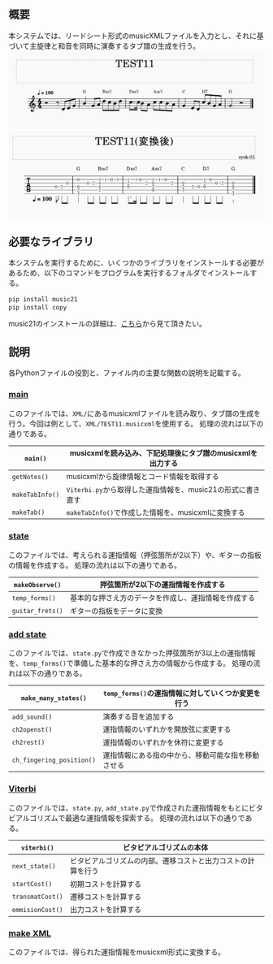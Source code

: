 ## 概要
本システムでは、リードシート形式のmusicXMLファイルを入力とし、それに基づいて主旋律と和音を同時に演奏するタブ譜の生成を行う。
![images](images/TEST11.png)
![images](images/TEST11_tab.png)

## 必要なライブラリ
本システムを実行するために、いくつかのライブラリをインストールする必要があるため、以下のコマンドをプログラムを実行するフォルダでインストールする。

```
pip install music21
pip install copy
```

music21のインストールの詳細は、[こちら](https://zenn.dev/kthrlab_blog/articles/1686fd19dab5b9)から見て頂きたい。

## 説明
各Pythonファイルの役割と、ファイル内の主要な関数の説明を記載する。

### [main](main.py)
このファイルでは、`XML/`にあるmusicxmlファイルを読み取り、タブ譜の生成を行う。今回は例として、`XML/TEST11.musicxml`を使用する。
処理の流れは以下の通りである。

| `main()` | musicxmlを読み込み、下記処理後にタブ譜のmusicxmlを出力する |
| --- | --- |
| `getNotes()` | musicxmlから旋律情報とコード情報を取得する |
| `makeTabInfo()` | `Viterbi.py`から取得した運指情報を、music21の形式に書き直す |
| `makeTab()` | `makeTabInfo()`で作成した情報を、musicxmlに変換する |

### [state](state.py)
このファイルでは、考えられる運指情報（押弦箇所が2以下）や、ギターの指板の情報を作成する。
処理の流れは以下の通りである。

| `makeObserve()` | 押弦箇所が2以下の運指情報を作成する |
| --- | --- |
| `temp_forms()` | 基本的な押さえ方のデータを作成し、運指情報を作成する |
| `guitar_frets()` | ギターの指板をデータに変換 |


### [add state](add_state.py)
このファイルでは、`state.py`で作成できなかった押弦箇所が3以上の運指情報を、`temp_forms()`で準備した基本的な押さえ方の情報から作成する。
処理の流れは以下の通りである。

| `make_many_states()` | `temp_forms()`の運指情報に対していくつか変更を行う |
| --- | --- |
| `add_sound()` | 演奏する音を追加する |
| `ch2openst()` | 運指情報のいずれかを開放弦に変更する |
| `ch2rest()` | 運指情報のいずれかを休符に変更する |
| `ch_fingering_position()` | 運指情報にある指の中から、移動可能な指を移動させる |


### [Viterbi](Viterbi.py)
このファイルでは、`state.py`, `add_state.py`で作成された運指情報をもとにビタビアルゴリズムで最適な運指情報を探索する。
処理の流れは以下の通りである。

| `viterbi()` | ビタビアルゴリズムの本体 |
| --- | --- |
| `next_state()`| ビタビアルゴリズムの内部。遷移コストと出力コストの計算を行う |
| `startCost()`| 初期コストを計算する |
| `transmatCost()`| 遷移コストを計算する |
| `emmisionCost()`| 出力コストを計算する |


### [make XML](make_XML.py)
このファイルでは、得られた運指情報をmusicxml形式に変換する。

